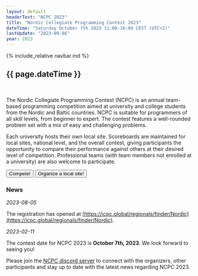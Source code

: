 ```yaml
---
layout: default
headerText: "NCPC 2023"
title: "Nordic Collegiate Programming Contest 2023"
dateTime: "Saturday October 7th 2023 11:00-16:00 CEST (UTC+2)"
lastUpdate: "2023-09-06"
year: 2023
---
```

{% include_relative navbar.md %}
<br />
<h2> {{ page.dateTime }}</h2>
<br />

The Nordic Collegiate Programming Contest (NCPC) is an annual team-based programming competition aimed at university and college students from the Nordic and Baltic countries. NCPC is suitable for programmers of all skill levels, from beginner to expert. The contest features a well-rounded problem set with a mix of easy and challenging problems.

Each university hosts their own local site. Scoreboards are maintained for local sites, national level, and the overall contest, giving participants the opportunity to compare their performance against others at their desired level of competition. Professional teams (with team members not enrolled at a university) are also welcome to participate.

<div class="call-to-action-wrap" markdown="0">
<a href="/ncpc2023/compete"><button class="menu-item">Compete!</button></a>
<a href="/ncpc2023/sites"><button class="menu-item">Organize a local site!</button></a>
</div>

<div class="bar">
  <a name="news" ></a>
  <h3>News</h3>
</div>

<div class="news-item">
<i>2023-08-05</i>

The registration has opened at [https://icpc.global/regionals/finder/Nordic](https://icpc.global/regionals/finder/Nordic).
</div>

<div class="news-item">
<i>2023-02-11</i>

The contest date for NCPC 2023 is **October 7th, 2023**. We look forward to seeing you!

Please join the [NCPC discord server]({{site.discord_link}}) to connect with the organizers, other participants and stay up to date with the latest news regarding NCPC 2023.

</div>
